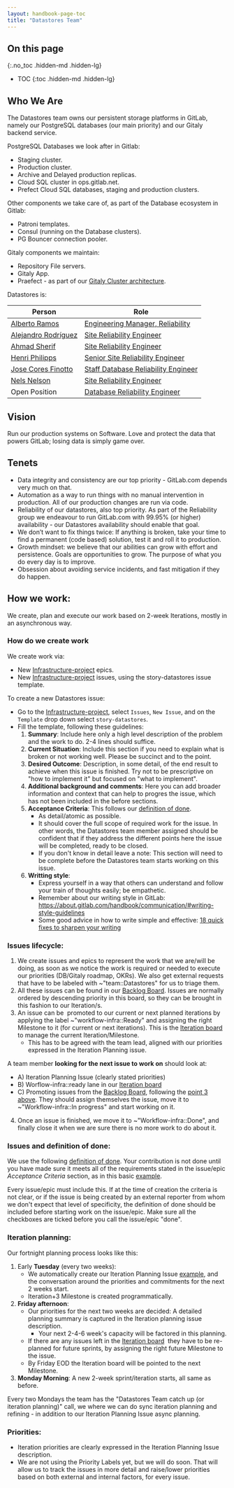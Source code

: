 ```yaml
---
layout: handbook-page-toc
title: "Datastores Team"
---
```


## On this page
{:.no_toc .hidden-md .hidden-lg}

- TOC
{:toc .hidden-md .hidden-lg}

## Who We Are

The Datastores team owns our persistent storage platforms in GitLab, namely our PostgreSQL databases (our main priority) and our Gitaly backend service.

PostgreSQL Databases we look after in Gitlab:
- Staging cluster.
- Production cluster.
- Archive and Delayed production replicas.
- Cloud SQL cluster in ops.gitlab.net.
- Prefect Cloud SQL databases, staging and production clusters.

Other components we take care of, as part of the Database ecosystem in Gitlab:
- Patroni templates.
- Consul (running on the Database clusters).
- PG Bouncer connection pooler.

Gitaly components we maintain:
- Repository File servers.
- Gitaly App.
- Praefect - as part of our [Gitaly Cluster architecture](https://docs.gitlab.com/ee/administration/gitaly/praefect.html).


Datastores is:

| Person | Role |
| ------ | ------ |
|[Alberto Ramos](/company/team/#albertoramos)|[Engineering Manager, Reliability](https://about.gitlab.com/job-families/engineering/infrastructure/engineering-management/#engineering-manager-reliability)|
|[Alejandro Rodríguez](/company/team/#eReGeBe)|[Site Reliability Engineer](/job-families/engineering/infrastructure/site-reliability-engineer/)|
|[Ahmad Sherif](/company/team/#ahmadsherif)|[Site Reliability Engineer](/job-families/engineering/infrastructure/site-reliability-engineer/)|
|[Henri Philipps](/company/team/#hphilipps)|[Senior Site Reliability Engineer](/job-families/engineering/infrastructure/site-reliability-engineer/)|
|[Jose Cores Finotto](/company/team/#jose-finotto)|[Staff Database Reliability Engineer](/job-families/engineering/infrastructure/database-reliability-engineer/)|
|[Nels Nelson](/company/team/#nnelson)|[Site Reliability Engineer](/job-families/engineering/infrastructure/site-reliability-engineer/)|
|Open Position|[Database Reliability Engineer](/job-families/engineering/infrastructure/database-reliability-engineer/)|


## Vision

Run our production systems on Software. Love and protect the data that powers GitLab; losing data is simply game over.

## Tenets

- Data integrity and consistency are our top priority - GitLab.com depends very much on that.
- Automation as a way to run things with no manual intervention in production. All of our production changes are run via code.
- Reliability of our datastores, also top priority. As part of the Reliability group we endeavour to run GitLab.com with 99.95% (or higher) availability - our Datastores availability should enable that goal.
- We don’t want to fix things twice: If anything is broken, take your time to find a permanent (code based) solution, test it and roll it to production.
- Growth mindset: we believe that our abilities can grow with effort and persistence. Goals are opportunities to grow. The purpose of what you do every day is to improve.
- Obsession about avoiding service incidents, and fast mitigation if they do happen.

## How we work: 

We create, plan and execute our work based on 2-week Iterations, mostly in an asynchronous way.

### How do we create work 
We create work via:
- New [Infrastructure-project](https://gitlab.com/gitlab-com/gl-infra/infrastructure) epics.
- New [Infrastructure-project](https://gitlab.com/gitlab-com/gl-infra/infrastructure) issues, using the story-datastores issue template.

To create a new Datastores issue:
- Go to the [Infrastructure-project](https://gitlab.com/gitlab-com/gl-infra/infrastructure), select `Issues`, `New Issue`, and on the `Template` drop down select `story-datastores`.
- Fill the template, following these guidelines:
  1. **Summary**: Include here only a high level description of the problem and the work to do. 2-4 lines should suffice.
  1. **Current Situation**: Include this section if you need to explain what is broken or not working well. Please be succinct and to the point.
  1. **Desired Outcome**: Description, in some detail, of the end result to achieve when this issue is finished. Try not to be prescriptive on "how to implement it" but focused on "what to implement".
  1. **Additional background and comments**: Here you can add broader information and context that can help to progres the issue, which has not been included in the before sections.
  1. **Acceptance Criteria**: This follows our [definition of done](https://about.gitlab.com/handbook/engineering/infrastructure/team/reliability/datastores/#issues-and-definition-of-done). 
     - As detail/atomic as possible.
	 - It should cover the full scope of required work for the issue. In other words, the Datastores team member assigned should be confident that if they address the different points here the issue will be completed, ready to be closed.
	 - If you don't know in detail leave a note: This section will need to be complete before the Datastores team starts working on this issue.
  1. **Writting style**:
	 - Express yourself in a way that others can understand and follow your train of thoughts easily; be empathetic.
	 - Remember about our writing  style in GitLab: https://about.gitlab.com/handbook/communication/#writing-style-guidelines
	 - Some good advice in how to write simple and effective: [18 quick fixes to sharpen your writing](https://medium.com/swlh/write-to-express-not-to-impress-465d628f39fe)

### Issues lifecycle:
1. We create issues and epics to represent the work that we are/will be doing, as soon as we notice the work is required or needed to execute our priorities (DB/Gitaly roadmap, OKRs). We also get external requests that have to be labeled with ~"team::Datastores"  for us to triage them. 
2. All these issues can be found in our [Backlog Board](https://gitlab.com/groups/gitlab-com/gl-infra/-/boards/2024251?&label_name[]=team%3A%3ADatastores&label_name[]=workflow-infra%3A%3ATriage). Issues are normally ordered by descending priority in this board, so they can be brought in this fashion to our Iteration/s.
3. An issue can be  promoted to our current or next planned iterations by applying the label ~"workflow-infra::Ready" and assigning the right Milestone to it (for current or next iterations). This is the [Iteration board](https://gitlab.com/groups/gitlab-com/gl-infra/-/boards/1688503?milestone_title=Datastores%20team%20-%20W45&label_name[]=team%3A%3ADatastores) to manage the current Iteration/Milestone.
    - This has to be agreed with the team lead, aligned with our priorities expressed in the Iteration Planning issue.

A team member **looking for the next issue to work on** should look at:
- A) Iteration Planning Issue (clearly stated priorities) 
- B) Worflow-infra::ready lane in our [Iteration board](https://gitlab.com/groups/gitlab-com/gl-infra/-/boards/1688503?milestone_title=Datastores%20team%20-%20W45&label_name[]=team%3A%3ADatastores)
- C) Promoting issues from the [Backlog Board](https://gitlab.com/groups/gitlab-com/gl-infra/-/boards/2024251?&label_name[]=team%3A%3ADatastores&label_name[]=workflow-infra%3A%3ATriage), following the [point 3 above](https://gitlab.com/-/ide/project/gitlab-com/www-gitlab-com/edit/master/-/sites/handbook/source/handbook/engineering/infrastructure/team/reliability/datastores/index.html.md#issues-lifecycle). They should assign themselves the issue, move it to ~"Workflow-infra::In progress" and start working on it.

4. Once an issue is finished, we move it to ~"Workflow-infra::Done", and finally close it when we are sure there is no more work to do about it.

### Issues and definition of done:
We use the following [definition of done](https://www.agilealliance.org/glossary/definition-of-done). Your contribution is not done until you have made sure it meets all of the requirements stated in the issue/epic _Acceptance Criteria_ section, as in this basic [example](https://gitlab.com/gitlab-com/gl-infra/infrastructure/-/issues/10451).

Every issue/epic must include this. If at the time of creation the criteria is not clear, or if the issue is being created by an external reporter from whom we don't expect that level of specificity, the definition of done should be included before starting work on the issue/epic. Make sure all the checkboxes are ticked before you call the issue/epic "done".

### Iteration planning: 
Our fortnight planning process looks like this:
1. Early **Tuesday** (every two weeks):
	- We automatically create our Iteration Planning Issue [example](https://gitlab.com/gitlab-com/gl-infra/infrastructure/-/issues/11839), and the conversation around the priorities and commitments for the next 2 weeks start.
	- Iteration+3 Milestone is created programmatically.
2. **Friday afternoon**:
	- Our priorities for the next two weeks are decided: A detailed planning summary is captured in the Iteration planning issue  description.
		- Your next 2-4-6 week's capacity will be factored in this planning.
	- If there are any issues left in the [Iteration board](https://gitlab.com/groups/gitlab-com/gl-infra/-/boards/1688503?milestone_title=Datastores%20team%20-%20W45&label_name[]=team%3A%3ADatastores)  they have to be re-planned for future sprints, by assigning the right future Milestone to the issue.
	- By Friday EOD the Iteration board will be pointed to the next Milestone.
1. **Monday Morning**: A new 2-week sprint/iteration starts, all same as before.

Every two Mondays the team has the "Datastores Team catch up (or iteration planning)" call, we where we can do sync iteration planning and refining - in addition to our Iteration Planning Issue async planning.

### Priorities:
- Iteration priorities are clearly expressed in the Iteration Planning Issue description.
- We are not using the Priority Labels yet, but we will do soon. That will allow us to track the issues in more detail and raise/lower priorities based on both external and internal factors, for every issue.













